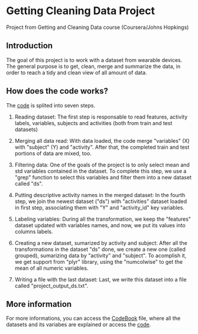 # Getting Cleaning Data Project
Project from Getting and Cleaning Data course (Coursera/Johns Hopkings)

## Introduction
The goal of this project is to work with a dataset from wearable devices.
The general purpose is to get, clean, merge and summarize the data, in order 
to reach a tidy and clean view of all amount of data.

## How does the code works?
The [code](run_analysis.R) is splited into seven steps.

1. Reading dataset:
The first step is responsable to read features, activity
labels, variables, subjects and activities (both from train and test datasets)

2. Merging all data read:
With data loaded, the code merge "variables" (X) with "subject" (Y) and "activity". 
After that, the completed train and test portions of data are mixed, too.

3. Filtering data:
One of the goals of the project is to only select mean and std variables contained
in the dataset. To complete this step, we use a "grep" function to select this 
variables and filter them into a new dataset called "ds".

4. Putting descriptive activity names in the merged dataset:
In the fourth step, we join the newest dataset ("ds") with "activities" dataset
loaded in first step, associating them with "Y" and "activity_id" key variables.

5. Labeling variables:
During all the transformation, we keep the "features" dataset updated with variables
names, and now, we put its values into columns labels.

6. Creating a new dataset, sumarized by activity and subject:
After all the transformations in the dataset "ds" done, we create a new one (called 
grouped), sumarizing data by "activity" and "subject".
To acomplish it, we get support from "plyr" library, using the "numcolwise" to get the
mean of all numeric variables.

7. Writing a file with the last dataset:
Last, we write this dataset into a file called "project_output_ds.txt".

## More information
For more informations, you can access the [CodeBook](CodeBook.md) file, where all the datasets and
its variabes are explained or access the [code](run_analysis.R).